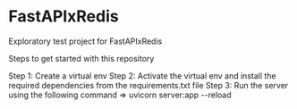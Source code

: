 # FastAPIxRedis
Exploratory test project for FastAPIxRedis 

Steps to get started with this repository

Step 1: Create a virtual env 
Step 2: Activate the virtual env and install the required dependencies from the requirements.txt file 
Step 3: Run the server using the following command => uvicorn server:app --reload 
